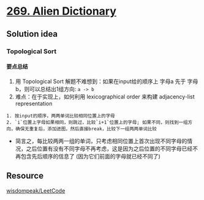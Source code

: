 # [269. Alien Dictionary](https://leetcode.ca/all/269.html)

## Solution idea
### Topological Sort
#### 要点总结
1. 用 Topological Sort 解题不难想到：如果在input给的顺序上 字母a 先于 字母b，则可以总结出1组方向: `a -> b`
2. 难点：在于实现上，如何利用 lexicographical order 来构建 adjacency-list representation
```
1. 按input的顺序，两两单词比较相同位置上的字母
2. `i`位置上字母如果相同，则跳过，比较`i+1`位置上的字母; 如果不同，则找到一组方向，确保无重复后，添加进图，然后直接break，比较下一组两两单词比较
```
* 简言之，每比较两两一组的单词，只考虑相同位置上首次出现不同字母的情况，之后位置有没有不同字母不再考虑，这是因为之后位置的不同字母已经不再包含先后顺序的信息了 (因为它们前面的字母就已经不同了)

## Resource
[wisdompeak/LeetCode](https://github.com/wisdompeak/LeetCode/tree/master/BFS/269.Alien-Dictionary)